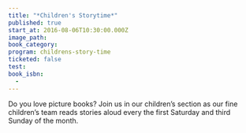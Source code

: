 ```yaml
---
title: "*Children's Storytime*"
published: true
start_at: 2016-08-06T10:30:00.000Z
image_path:
book_category:
program: childrens-story-time
ticketed: false
test:
book_isbn:
  -
---
```



Do you love picture books? Join us in our children’s section as our fine children’s team reads stories aloud every the first Saturday and third Sunday of the month.
